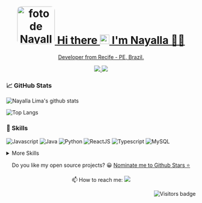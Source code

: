<h1 align='center'> <a href="https://www.linkedin.com/in/nayalla-lima/">
 <img style="border-radius: 10%;" src="https://media-exp1.licdn.com/dms/image/C4E03AQF2CoYQ5p5hLg/profile-displayphoto-shrink_800_800/0/1609244458047?e=1621468800&v=beta&t=q4Zr04N_58RRGnCLZBWU78OXI7TP4N8A08uvc9Pbuow" width="100px;" alt="foto de Nayalla Lima"/> Hi there <img src="https://media.giphy.com/media/hvRJCLFzcasrR4ia7z/giphy.gif" width="25px"> I'm Nayalla 👩‍💻 </h1>

<p align='center'> Developer from Recife - PE, Brazil.
<p align='center'> 

<a href="https://www.linkedin.com/in/nayalla-lima/">
    <img src="https://img.shields.io/badge/linkedin-%230077B5.svg?&style=for-the-badge&logo=linkedin&logoColor=white" />
</a>

<a href="https://instagram.com/nayallam_lima">
    <img src="https://img.shields.io/badge/instagram-%23E4405F.svg?&style=for-the-badge&logo=instagram&logoColor=white" />        
</a>
</p>


### &#x1f4c8; GitHub Stats


![Nayalla Lima's github stats](https://github-readme-stats.vercel.app/api?username=nayallalima&show_icons=true&theme=radical)


![Top Langs](https://github-readme-stats.vercel.app/api/top-langs/?username=nayallalima&theme=radical&layout=compact)

### 💼 Skills

![Javascript](https://img.shields.io/badge/-JavaScript-F7DF1E?style=flat&logo=javascript&logoColor=white)
![Java](https://img.shields.io/badge/-Java-007396?style=flat&logo=java&logoColor=white)
![Python](https://img.shields.io/badge/-Python-3776AB?style=flat&logo=python&logoColor=white)
![ReactJS](https://img.shields.io/badge/-ReactJS-51CBF2?style=flat&logo=react&logoColor=white)
![Typescript](https://img.shields.io/badge/-TypeScript-3178C6?style=flat&logo=typescript&logoColor=white)
![MySQL](https://img.shields.io/badge/-MySQL-4479A1?style=flat&logo=mysql&logoColor=white)


<details>
<summary>More Skills</summary>
<br>

![CSS3](https://img.shields.io/badge/-CSS3-1572B6?style=flat&logo=css3)
![HTML5](https://img.shields.io/badge/-HTML5-E34F26?style=flat&logo=html5&logoColor=white)
![Sass](https://img.shields.io/badge/-Sass-CC6699?style=flat&logo=sass&logoColor=white)
![Bootstrap](https://img.shields.io/badge/-Bootstrap-7952B3?style=flat&logo=bootstrap&logoColor=white)
![NodeJS](http://img.shields.io/badge/-NodeJS-339933?style=flat&logo=node.js&logoColor=white)

<br>

![Express](http://img.shields.io/badge/-Express-black?style=flat&logo=express&logoColor=white)
![NPM](https://img.shields.io/badge/-NPM-CB3837?style=flat&logo=npm&logoColor=white)
![Maven](https://img.shields.io/badge/-Maven-C71A36?style=flat&logo=&logoColor=white)

<br>

![Figma](https://img.shields.io/badge/-Figma-F24E1E?style=flat&logo=figma&logoColor=white)
![Netlify](https://img.shields.io/badge/-Netlify-00C7B7?style=flat&logo=Netlify&logoColor=white)

<br>

![Insomnia](https://img.shields.io/badge/-Insomnia-5849BE?style=flat&logo=insomnia&logoColor=white)
![Postman](https://img.shields.io/badge/-Postman-FF6C37?style=flat&logo=postman&logoColor=white)
![VSCode](https://img.shields.io/badge/-VSCode-007ACC?style=flat&logo=visual-studio-code&logoColor=white)
![Intellij](https://img.shields.io/badge/-IntellijIdea-000000?style=flat&logo=intellij-idea&logoColor=white)
![Beekeeper](https://img.shields.io/badge/-Beekeeper-FFDD00?style=flat&logo=beekeeper&logoColor=white)

<br>

![Git](https://img.shields.io/badge/-Git-F05032?style=flat&logo=git&logoColor=white)
![GitHub](https://img.shields.io/badge/-Github-181717?style=flat&logo=github&logoColor=white)

<br>

![Notion](https://img.shields.io/badge/-Notion-black?style=flat&logo=notion&logoColor=white)
![Trello](https://img.shields.io/badge/-Trello-0079BF?style=flat&logo=trello&logoColor=white)
![Slack](https://img.shields.io/badge/-Slack-4A154B?style=flat&logo=slack&logoColor=white)

</details>
<p align='center'>
  Do you like my open source projects? 😀 <a href='https://stars.github.com/nominate/'>Nominate me to Github Stars ⭐</a>
</p>

<p align='center'>
  📫 How to reach me: 
  <a href="mailto:nayallaml@gmail.com">
    <img src="https://img.shields.io/badge/-Nayalla Lima -c14438?style=flat-square&logo=Gmail&logoColor=white&link=mailto:nayallaml@gmail.com" />        
</a>
</p>

<a href="https://badges.pufler.dev">
    <img align="right" src="https://badges.pufler.dev/visits/nayallalima/nayallalima?color=purple" alt="Visitors badge" />
 </a>